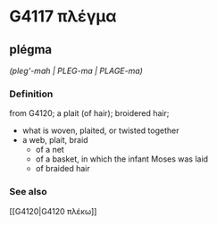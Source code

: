 # G4117 πλέγμα

## plégma

_(pleg'-mah | PLEG-ma | PLAGE-ma)_

### Definition

from G4120; a plait (of hair); broidered hair; 

- what is woven, plaited, or twisted together
- a web, plait, braid
  - of a net
  - of a basket, in which the infant Moses was laid
  - of braided hair

### See also

[[G4120|G4120 πλέκω]]
